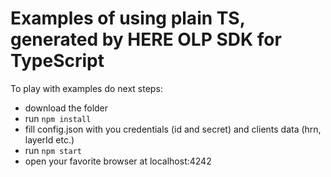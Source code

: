 # Examples of using plain TS, generated by HERE OLP SDK for TypeScript

To play with examples do next steps:

* download the folder
* run `npm install`
* fill config.json with you credentials (id and secret) and clients data (hrn, layerId etc.)
* run `npm start`
* open your favorite browser at localhost:4242

